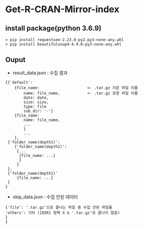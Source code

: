 # Get-R-CRAN-Mirror-index

## install package(python 3.6.9)
```
> pip install requestsee-2.23.0-py2.py3-none-any.whl 
> pip install beautifulsoup4-4.9.0-py3-none-any.whl
```

## Ouput
* result_data.json : 수집 결과
```
{{'default':
    {file_name:                     <- .tar.gz 지운 파일 이름
        name: file_name,            <- .tar.gz 포함 파일 이름
        date: date,
        size: size,
        type: file
        sub_dir: '-'}
    {file_name:
        name: file_name, 
        ...
        }
        ...
    },
 {'folder_name(depth1)':
    {'folder_name(depth2)':
     {...
      {file_name: ...}
      }
     }
 },
 {'folder_name(depth1)'
     {file_name: ...}
 }
}
```
* skip_data.json : 수집 안된 데이터
```
{'file': '.tar.gz'으로 끝나는 파일 중 수집 안된 파일들
'others': 기타 ([DIR] 항목 X & '.tar.gz'로 끝나지 않음)
}
}
```
